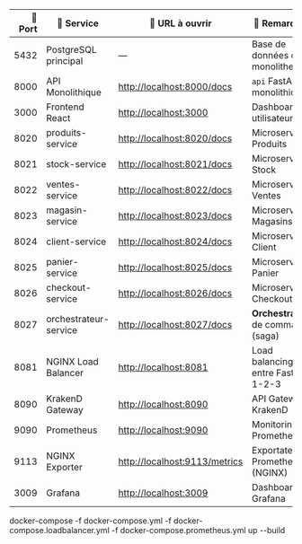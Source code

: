 | 🔢 Port | 🔧 Service            | 📝 URL à ouvrir                                          | 📌 Remarques                         |
|--------:|----------------------|----------------------------------------------------------|--------------------------------------|
| 5432    | PostgreSQL principal | —                                                        | Base de données du monolithe         |
| 8000    | API Monolithique     | [http://localhost:8000/docs](http://localhost:8000/docs) | `api` FastAPI monolithique           |
| 3000    | Frontend React       | [http://localhost:3000](http://localhost:3000)           | Dashboard utilisateur                |
| 8020    | produits-service     | [http://localhost:8020/docs](http://localhost:8020/docs) | Microservice Produits                |
| 8021    | stock-service        | [http://localhost:8021/docs](http://localhost:8021/docs) | Microservice Stock                   |
| 8022    | ventes-service       | [http://localhost:8022/docs](http://localhost:8022/docs) | Microservice Ventes                  |
| 8023    | magasin-service      | [http://localhost:8023/docs](http://localhost:8023/docs) | Microservice Magasins                |
| 8024    | client-service       | [http://localhost:8024/docs](http://localhost:8024/docs) | Microservice Client                  |
| 8025    | panier-service       | [http://localhost:8025/docs](http://localhost:8025/docs) | Microservice Panier                  |
| 8026    | checkout-service     | [http://localhost:8026/docs](http://localhost:8026/docs) | Microservice Checkout                |
| 8027    | orchestrateur-service| [http://localhost:8027/docs](http://localhost:8027/docs) | **Orchestrateur** de commande (saga) |
| 8081    | NGINX Load Balancer  | [http://localhost:8081](http://localhost:8081)           | Load balancing entre FastAPI 1-2-3   |
| 8090    | KrakenD Gateway      | [http://localhost:8090](http://localhost:8090)           | API Gateway KrakenD                  |
| 9090    | Prometheus           | [http://localhost:9090](http://localhost:9090)           | Monitoring Prometheus                |
| 9113    | NGINX Exporter       | [http://localhost:9113/metrics](http://localhost:9113/metrics) | Exportateur Prometheus (NGINX)  |
| 3009    | Grafana              | [http://localhost:3009](http://localhost:3009)           | Dashboard Grafana                    |



docker-compose -f docker-compose.yml -f docker-compose.loadbalancer.yml -f docker-compose.prometheus.yml up --build
